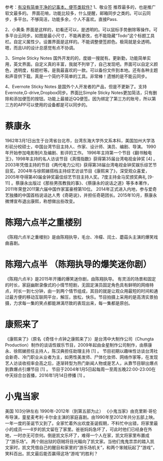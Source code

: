 参考：[有没有简单干净的记事本、便签类软件?](https://www.zhihu.com/question/271702956/answer/570135466)
1、敬业签
推荐最多的，也是推广软文最多的。
界面花哨，功能比较多，什么提醒，邮箱同步之类的。可以云同步，多平台。不够简洁，功能多余，个人不喜欢。直接Pass.

2、小黄条
界面是这样的，初看还可以，是透明的。可以鼠标手势删除等操作。可多平台云同步。如图是最小尺寸，不能再更改，也不能隐藏“Todo”这个标题工具栏。自定义属性少。设置界面是这样的。不能调整便签颜色。极简就是全透明。嗯，而且UI的设计总感觉有点不协调。

3、Simple Sticky Notes
国外开发的的，度娘一搜就有。更新勤，功能简单实用，英文界面。自定义真的丰富，我就不列举了，自己发现吧。界面可以自定义颜色，透明度，标题栏等。是我最喜欢的一款。可以备份文件到本地。还有各种主题和声音供下载。真是一个简约不简单的工具。非常棒！遗憾的是不能云同步。

4、Evernote Sticky Notes
是国外个人开发者的产品，但是不更新了。支持Evernote,G-drive,Dropbox同步。界面比Simple Sticky Notes更加简洁，只有删除和添加便签的按钮。功能上最接近QQ便签。因为绑定了第三方的账号，所以第三方的APP可以使用的设备都是可以同步的。














# 蔡康永
1962年3月1日出生于台湾省台北市，台湾东海大学外文系本科，美国加州大学洛杉矶分校硕士，中国台湾节目主持人、作家、设计师、演员、编剧、导演。
1990年开始参加电影制片及编剧、影评的工作。 1996年主持第一个节目《翻书触电王》，1998年主持的名人访谈节目《真情指数》获得第35届台湾电视金钟奖 [4]  。2003年凭借主持的节目《两代电力公司》获得第38届台湾电视金钟奖娱乐综艺节目奖。2004年与徐熙娣搭档主持综艺访谈节目《康熙来了》，深受观众喜爱，2005年夺得第40届金钟奖最佳综艺节目主持人奖。7度主持金马奖颁奖典礼 [9-11]  。蔡康永出版过《那些男孩教我的事》、《蔡康永的说话之道》等多本著作，2011年荣登2011第六届中国作家富豪榜第10位。
2014年正式进入内地，参与爱奇艺独播的中国首档说话达人秀《奇葩说》，并担任奇葩团长。2015年10月，蔡康永微博宣布退出康熙，称想做出些改变。

# 陈翔六点半之重楼别 
《陈翔六点半之重楼别》是由陈翔执导，毛台、冷檬、闰土、蘑菇头主演的爆笑戏曲喜剧。

# 陈翔六点半 （陈翔执导的爆笑迷你剧） 
《陈翔六点半》是2015年开播的爆笑迷你剧，由陈翔执导。
有灵活的场景和固定的时长，家庭幽默录像式的小情节短剧，无固定演员固定角色具有鲜明的网络特点，时长一到七分钟，由一到两个情节组成，其目的就是让观众用最短的时间和通过最方便的移动互联网平台，解压，放松，快乐。节目拍摄上采用的是高清实景拍摄，力求每一集的笑点都能淋漓尽致的表现出来，每一集都是原创。

# 康熙来了 
《康熙来了》（原名《奇怪十点钟之康熙来了》）是台湾中大制作公司（Chungta Production）制作的谈话性娱乐节目，2009年起由金星制作公司制作，由蔡康永、徐熙娣担任主持人，陈汉典担任助理主持 [1]  。
节目初期以趣味性访谈台湾社会新奇、冷门职业从业者为主，如男性美发师、尸体化妆师、网络作家等，在发现艺人访谈收视率会高之后，逐渐转型为热门新闻人物或是艺人，从靠节目聊出爆点到靠爆点引爆节目 [1]  。
节目于2004年1月5日起每周一至周五晚22:00-23:00在中天综合台首播，2016年1月14日停播 [1]  。

# 小鬼当家 
美国 103分钟左右 1990年-2012年（到第五部为止）
《小鬼当家》由克里斯·哥伦布导演，童星麦考利·卡尔金主演的家庭喜剧。由1990年至2012年共分五部上映。
一年一度的圣诞节又到了。全家忙着外出欢度圣诞假期，不料忙中出错，将家里最小的成员——8岁的凯文留在了家里。爸爸妈妈急坏了，可此时他们已经身在外地，一时亦无可奈何。倒是凯文乐坏了，难得一个人在家，凯文将家里布置成了“游乐场”。 两个刚出狱的窃贼将目光瞄向了凯文家。当他们鬼鬼祟祟的踏入凯文家时，凯文凭借自己的醒目和家里的“游乐场机关”，和两个笨贼玩起了“游戏”，笑料百出。凯文最后能否赢得这场“游戏”的胜利？


